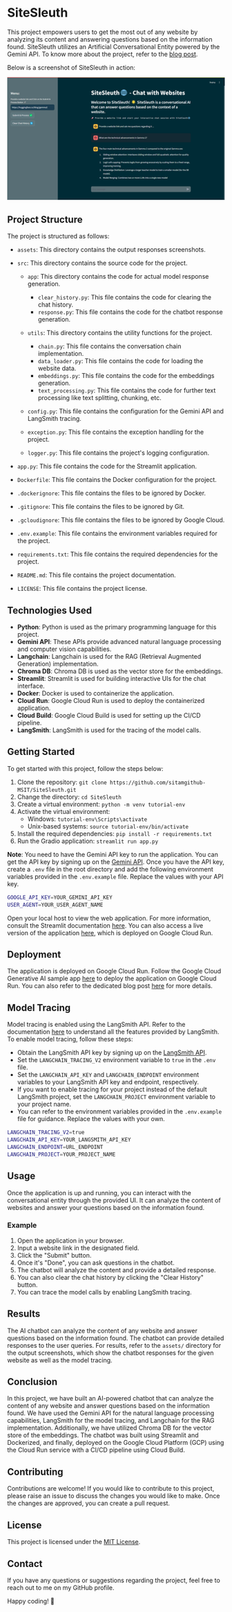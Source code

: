 # SiteSleuth

This project empowers users to get the most out of any website by analyzing its content and answering questions based on the information found. SiteSleuth utilizes an Artificial Conversational Entity powered by the Gemini API. To know more about the project, refer to the [blog post](https://medium.com/google-cloud/how-to-create-an-ai-powered-website-analysis-chatbot-37d1ea8c4684).

Below is a screenshot of SiteSleuth in action:

![SiteSleuth](assets/SiteSleuth.png)

## Project Structure

The project is structured as follows:

- `assets`: This directory contains the output responses screenshots.

- `src`: This directory contains the source code for the project.

  - `app`: This directory contains the code for actual model response generation.

    - `clear_history.py`: This file contains the code for clearing the chat history.
    - `response.py`: This file contains the code for the chatbot response generation.

  - `utils`: This directory contains the utility functions for the project.

    - `chain.py`: This file contains the conversation chain implementation.
    - `data_loader.py`: This file contains the code for loading the website data.
    - `embeddings.py`: This file contains the code for the embeddings generation.
    - `text_processing.py`: This file contains the code for further text processing like text splitting, chunking, etc.

  - `config.py`: This file contains the configuration for the Gemini API and LangSmith tracing.
  - `exception.py`: This file contains the exception handling for the project.
  - `logger.py`: This file contains the project's logging configuration.

- `app.py`: This file contains the code for the Streamlit application.
- `Dockerfile`: This file contains the Docker configuration for the project.
- `.dockerignore`: This file contains the files to be ignored by Docker.
- `.gitignore`: This file contains the files to be ignored by Git.
- `.gcloudignore`: This file contains the files to be ignored by Google Cloud.
- `.env.example`: This file contains the environment variables required for the project.
- `requirements.txt`: This file contains the required dependencies for the project.
- `README.md`: This file contains the project documentation.
- `LICENSE`: This file contains the project license.

## Technologies Used

- **Python**: Python is used as the primary programming language for this project.
- **Gemini API**: These APIs provide advanced natural language processing and computer vision capabilities.
- **Langchain**: Langchain is used for the RAG (Retrieval Augmented Generation) implementation.
- **Chroma DB**: Chroma DB is used as the vector store for the embeddings.
- **Streamlit**: Streamlit is used for building interactive UIs for the chat interface.
- **Docker**: Docker is used to containerize the application.
- **Cloud Run**: Google Cloud Run is used to deploy the containerized application.
- **Cloud Build**: Google Cloud Build is used for setting up the CI/CD pipeline.
- **LangSmith**: LangSmith is used for the tracing of the model calls.

## Getting Started

To get started with this project, follow the steps below:

1. Clone the repository: `git clone https://github.com/sitamgithub-MSIT/SiteSleuth.git`
2. Change the directory: `cd SiteSleuth`
3. Create a virtual environment: `python -m venv tutorial-env`
4. Activate the virtual environment:
   - Windows: `tutorial-env\Scripts\activate`
   - Unix-based systems: `source tutorial-env/bin/activate`
5. Install the required dependencies: `pip install -r requirements.txt`
6. Run the Gradio application: `streamlit run app.py`

**Note**: You need to have the Gemini API key to run the application. You can get the API key by signing up on the [Gemini API](https://aistudio.google.com/). Once you have the API key, create a `.env` file in the root directory and add the following environment variables provided in the `.env.example` file. Replace the values with your API key.

```bash
GOOGLE_API_KEY=YOUR_GEMINI_API_KEY
USER_AGENT=YOUR_USER_AGENT_NAME
```

Open your local host to view the web application. For more information, consult the Streamlit documentation [here](https://docs.streamlit.io/). You can also access a live version of the application [here](https://sitesleuth-a4zzrfnhrq-uc.a.run.app/), which is deployed on Google Cloud Run.

## Deployment

The application is deployed on Google Cloud Run. Follow the Google Cloud Generative AI sample app [here](https://github.com/GoogleCloudPlatform/generative-ai/tree/main/gemini/sample-apps/gemini-streamlit-cloudrun) to deploy the application on Google Cloud Run. You can also refer to the dedicated blog post [here](https://medium.com/google-cloud/how-to-create-an-ai-powered-website-analysis-chatbot-37d1ea8c4684) for more details.

## Model Tracing

Model tracing is enabled using the LangSmith API. Refer to the documentation [here](https://docs.smith.langchain.com/) to understand all the features provided by LangSmith. To enable model tracing, follow these steps:

- Obtain the LangSmith API key by signing up on the [LangSmith API](https://smith.langchain.com/).
- Set the `LANGCHAIN_TRACING_V2` environment variable to `true` in the `.env` file.
- Set the `LANGCHAIN_API_KEY` and `LANGCHAIN_ENDPOINT` environment variables to your LangSmith API key and endpoint, respectively.
- If you want to enable tracing for your project instead of the default LangSmith project, set the `LANGCHAIN_PROJECT` environment variable to your project name.
- You can refer to the environment variables provided in the `.env.example` file for guidance. Replace the values with your own.

```bash
LANGCHAIN_TRACING_V2=true
LANGCHAIN_API_KEY=YOUR_LANGSMITH_API_KEY
LANGCHAIN_ENDPOINT=URL_ENDPOINT
LANGCHAIN_PROJECT=YOUR_PROJECT_NAME
```

## Usage

Once the application is up and running, you can interact with the conversational entity through the provided UI. It can analyze the content of websites and answer your questions based on the information found.

### Example

1. Open the application in your browser.
2. Input a website link in the designated field.
3. Click the "Submit" button.
4. Once it's "Done", you can ask questions in the chatbot.
5. The chatbot will analyze the content and provide a detailed response.
6. You can also clear the chat history by clicking the "Clear History" button.
7. You can trace the model calls by enabling LangSmith tracing.

## Results

The AI chatbot can analyze the content of any website and answer questions based on the information found. The chatbot can provide detailed responses to the user queries. For results, refer to the `assets/` directory for the output screenshots, which show the chatbot responses for the given website as well as the model tracing.

## Conclusion

In this project, we have built an AI-powered chatbot that can analyze the content of any website and answer questions based on the information found. We have used the Gemini API for the natural language processing capabilities, LangSmith for the model tracing, and Langchain for the RAG implementation. Additionally, we have utilized Chroma DB for the vector store of the embeddings. The chatbot was built using Streamlit and Dockerized, and finally, deployed on the Google Cloud Platform (GCP) using the Cloud Run service with a CI/CD pipeline using Cloud Build.

## Contributing

Contributions are welcome! If you would like to contribute to this project, please raise an issue to discuss the changes you would like to make. Once the changes are approved, you can create a pull request.

## License

This project is licensed under the [MIT License](LICENSE).

## Contact

If you have any questions or suggestions regarding the project, feel free to reach out to me on my GitHub profile.

Happy coding! 🚀
